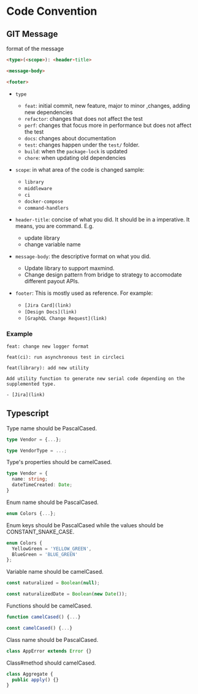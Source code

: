 # Code Convention

## GIT Message

format of the message
```html
<type>(<scope>): <header-title>

<message-body>

<footer>
```

- `type`
    - `feat`: initial commit, new feature, major to minor ,changes, adding new dependencies
    - `refactor`: changes that does not affect the test
    - `perf`: changes that focus more in performance but does not affect the test 
    - `docs`: changes about documentation
    - `test`: changes happen under the `test/` folder.
    - `build`: when the `package-lock` is updated
    - `chore`: when updating old dependencies
- `scope`: in what area of the code is changed sample:
    - `library`
    - `middleware`
    - `ci`
    - `docker-compose`
    - `command-handlers`
- `header-title`: concise of what you did. It should be in a imperative. It means, you are command. E.g.
    - update library
    - change variable name
- `message-body`: the descriptive format on what you did.
    - Update library to support maxmind.
    - Change design pattern from bridge to strategy to accomodate different payout APIs.

- `footer`: This is mostly used as reference. For example:
    - `[Jira Card](link)`
    - `[Design Docs](link)`
    - `[GraphQL Change Request](link)`

### Example
```git
feat: change new logger format
```

```
feat(ci): run asynchronous test in circleci
```

```git
feat(library): add new utility

Add utility function to generate new serial code depending on the supplemented type.

- [Jira](link)
```

## Typescript

Type name should be PascalCased.
```ts
type Vendor = {...};

type VendorType = ...;
```

Type's properties should be camelCased.
```ts
type Vendor = {
  name: string;
  dateTimeCreated: Date;
}
```

Enum name should be PascalCased.
```ts
enum Colors {...};
```

Enum keys should be PascalCased while the values should be CONSTANT_SNAKE_CASE.
```ts
enum Colors {
  YellowGreen = 'YELLOW_GREEN',
  BlueGreen = 'BLUE_GREEN'
};
```

Variable name should be camelCased.
```ts
const naturalized = Boolean(null);

const naturalizedDate = Boolean(new Date());
```

Functions should be camelCased.
```ts
function camelCased() {...}

const camelCased() {...}
```

Class name should be PascalCased.
```ts
class AppError extends Error {}
```

Class#method should camelCased.
```ts
class Aggregate {
  public apply() {}
}
```